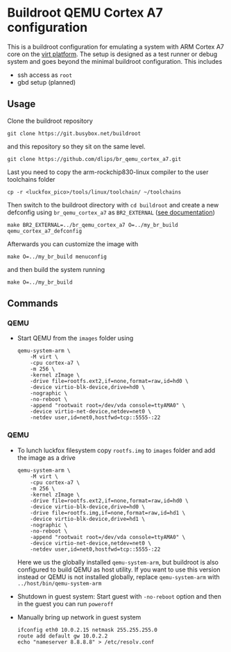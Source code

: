 # Buildroot QEMU Cortex A7 configuration

This is a buildroot configuration for emulating a system with ARM Cortex A7 core on the [virt platform](https://www.qemu.org/docs/master/system/arm/virt.html). The setup is designed as a test runner or debug system and goes beyond the minimal buildroot configuration. This includes

* ssh access as `root`
* gbd setup (planned)

## Usage
Clone the buildroot repository
```
git clone https://git.busybox.net/buildroot
```
and this repository so they sit on the same level.
```
git clone https://github.com/dlips/br_qemu_cortex_a7.git
```
Last you need to copy the arm-rockchip830-linux compiler to the user toolchains folder
```
cp -r <luckfox_pico>/tools/linux/toolchain/ ~/toolchains
```
Then switch to the buildroot directory with `cd buildroot` and create a new defconfig using `br_qemu_cortex_a7` as `BR2_EXTERNAL` ([see documentation](https://buildroot.org/downloads/manual/manual.html#outside-br-custom))
```
make BR2_EXTERNAL=../br_qemu_cortex_a7 O=../my_br_build qemu_cortex_a7_defconfig
```
Afterwards you can customize the image with 
```
make O=../my_br_build menuconfig
```
and then build the system running
```
make O=../my_br_build
```

## Commands

### QEMU
* Start QEMU from the `images` folder using
    ```
    qemu-system-arm \
        -M virt \
        -cpu cortex-a7 \
        -m 256 \
        -kernel zImage \
        -drive file=rootfs.ext2,if=none,format=raw,id=hd0 \
        -device virtio-blk-device,drive=hd0 \
        -nographic \
        -no-reboot \
        -append "rootwait root=/dev/vda console=ttyAMA0" \
        -device virtio-net-device,netdev=net0 \
        -netdev user,id=net0,hostfwd=tcp::5555-:22
    ```


### QEMU

* To lunch luckfox filesystem copy `rootfs.img` to `images` folder and add the image as a drive
    ``` 
    qemu-system-arm \
        -M virt \
        -cpu cortex-a7 \
        -m 256 \
        -kernel zImage \
        -drive file=rootfs.ext2,if=none,format=raw,id=hd0 \
        -device virtio-blk-device,drive=hd0 \
        -drive file=rootfs.img,if=none,format=raw,id=hd1 \
        -device virtio-blk-device,drive=hd1 \
        -nographic \
        -no-reboot \
        -append "rootwait root=/dev/vda console=ttyAMA0" \
        -device virtio-net-device,netdev=net0 \
        -netdev user,id=net0,hostfwd=tcp::5555-:22
    ```
    Here we us the globally installed `qemu-system-arm`, but buildroot is also configured to build QEMU as host utility. If you want to use this version instead or QEMU is not installed globally, replace `qemu-system-arm` with `../host/bin/qemu-system-arm`
    
* Shutdown in guest system: Start guest with `-no-reboot` option and then in the guest you can run `poweroff`

* Manually bring up network in guest system
    ```
    ifconfig eth0 10.0.2.15 netmask 255.255.255.0
    route add default gw 10.0.2.2
    echo "nameserver 8.8.8.8" > /etc/resolv.conf
    ```